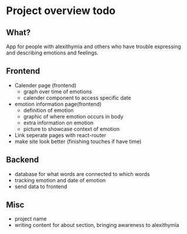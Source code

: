 # Project overview todo

## What?

App for people with alexithymia and others who have trouble expressing and describing emotions and feelings.

## Frontend

- Calender page (frontend)
  - graph over time of emotions
  - calender component to access specific date
- emotion information page(frontend)
  - definition of emotion
  - graphic of where emotion occurs in body
  - extra information on emotion
  - picture to showcase context of emotion
- Link seperate pages with react-router
- make site look better (finishing touches if have time)

## Backend

- database for what words are connected to which words
- tracking emotion and date of emotion
- send data to frontend

## Misc

- project name
- writing content for about section, bringing awareness to alexithymia
